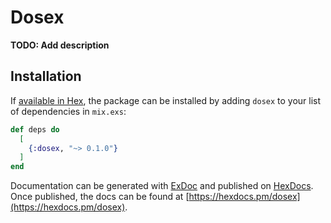 # Dosex

**TODO: Add description**

## Installation

If [available in Hex](https://hex.pm/docs/publish), the package can be installed
by adding `dosex` to your list of dependencies in `mix.exs`:

```elixir
def deps do
  [
    {:dosex, "~> 0.1.0"}
  ]
end
```

Documentation can be generated with [ExDoc](https://github.com/elixir-lang/ex_doc)
and published on [HexDocs](https://hexdocs.pm). Once published, the docs can
be found at [https://hexdocs.pm/dosex](https://hexdocs.pm/dosex).

